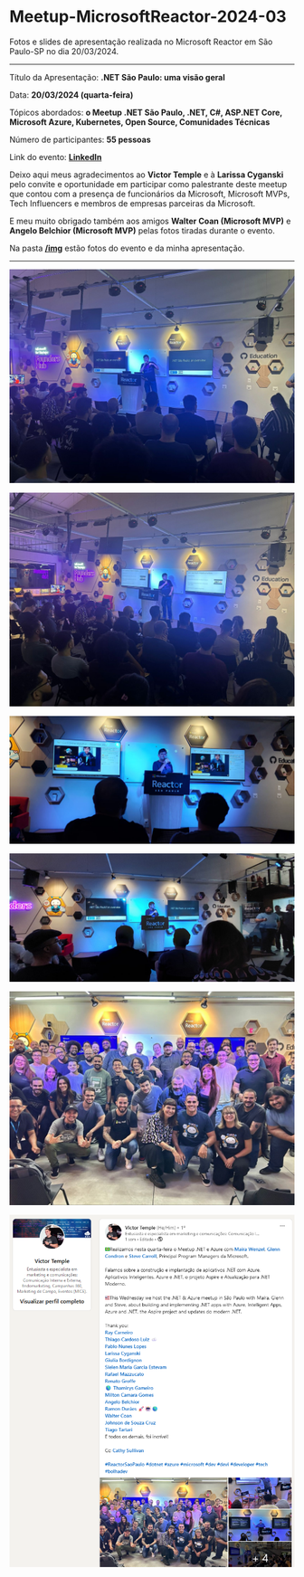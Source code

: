 # Meetup-MicrosoftReactor-2024-03
Fotos e slides de apresentação realizada no Microsoft Reactor em São Paulo-SP no dia 20/03/2024.

---

Título da Apresentação: **.NET São Paulo: uma visão geral**

Data: **20/03/2024 (quarta-feira)**

Tópicos abordados: **o Meetup .NET São Paulo, .NET, C#, ASP.NET Core, Microsoft Azure, Kubernetes, Open Source, Comunidades Técnicas**

Número de participantes: **55 pessoas**

Link do evento: [**LinkedIn**](https://www.linkedin.com/posts/victortemple_reactorsaopaulo-dotnet-azure-activity-7177017787981197312-wHdr?utm_source=share&utm_medium=member_desktop)

Deixo aqui meus agradecimentos ao **Victor Temple** e à **Larissa Cyganski** pelo convite e oportunidade em participar como palestrante deste meetup que contou com a presença de funcionários da Microsoft, Microsoft MVPs, Tech Influencers e membros de empresas parceiras da Microsoft.

E meu muito obrigado também aos amigos **Walter Coan (Microsoft MVP)** e **Angelo Belchior (Microsoft MVP)** pelas fotos tiradas durante o evento.

Na pasta [**/img**](img/) estão fotos do evento e da minha apresentação.

---

![Palestrando](img/r-01.jpg)

![Palestrando](img/r-02.jpg)

![Palestrando](img/r-03.jpg)

![Palestrando](img/r-04.jpg)

![Palestrando](img/publico.jpg)

![Banner](img/linkedin.png)